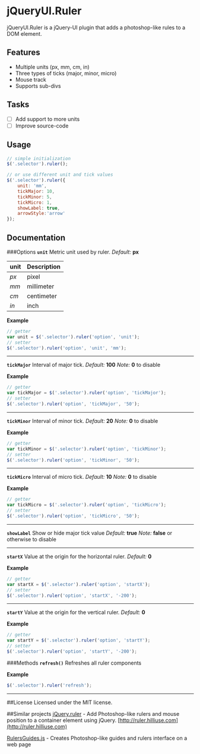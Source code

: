 jQueryUI.Ruler
============

jQueryUI.Ruler is a jQuery-UI plugin that adds a photoshop-like rules to a DOM element.

## Features
- Multiple units (px, mm, cm, in)
- Three types of ticks (major, minor, micro)
- Mouse track
- Supports sub-divs

## Tasks
- [ ] Add support to more units
- [ ] Improve source-code

## Usage
```javascript
// simple initialization
$('.selector').ruler();

// or use different unit and tick values
$('.selector').ruler({
	unit: 'mm',
	tickMajor: 10,
	tickMinor: 5,
	tickMicro: 1,
	showLabel: true,
	arrowStyle:'arrow'
});
```
## Documentation

###Options
**`unit`** Metric unit used by ruler.
_Default:_ **px**

unit    | Description
--------|------------
*px* | pixel
*mm* | millimeter
*cm* | centimeter
*in* | inch

**Example**
```javascript
// getter
var unit = $('.selector').ruler('option', 'unit');
// setter
$('.selector').ruler('option', 'unit', 'mm');
```
----------
**`tickMajor`** Interval of major tick.
_Default:_ **100**
_Note:_ **0** to disable

**Example**
```javascript
// getter
var tickMajor = $('.selector').ruler('option', 'tickMajor');
// setter
$('.selector').ruler('option', 'tickMajor', '50');
```
----------
**`tickMinor`** Interval of minor tick.
_Default:_ **20**
_Note:_ **0** to disable

**Example**
```javascript
// getter
var tickMinor = $('.selector').ruler('option', 'tickMinor');
// setter
$('.selector').ruler('option', 'tickMinor', '50');
```
----------
**`tickMicro`** Interval of micro tick.
_Default:_ **10**
_Note:_ **0** to disable

**Example**
```javascript
// getter
var tickMicro = $('.selector').ruler('option', 'tickMicro');
// setter
$('.selector').ruler('option', 'tickMicro', '50');
```
----------
**`showLabel`** Show or hide major tick value
_Default:_ **true**
_Note:_ **false** or otherwise to disable

----------
**`startX`** Value at the origin for the horizontal ruler.
_Default:_ **0**

**Example**
```javascript
// getter
var startX = $('.selector').ruler('option', 'startX');
// setter
$('.selector').ruler('option', 'startX', '-200');
```

----------
**`startY`** Value at the origin for the vertical ruler.
_Default:_ **0**

**Example**
```javascript
// getter
var startY = $('.selector').ruler('option', 'startY');
// setter
$('.selector').ruler('option', 'startY', '-200');
```

###Methods
**`refresh()`** Refreshes all ruler components

**Example**
```javascript
$('.selector').ruler('refresh');
```
----------
##License
Licensed under the MIT license.

##Similar projects
[jQuery.ruler](https://github.com/hilliuse/ruler/) - Add Photoshop-like rulers and mouse position to a container element using jQuery. [http://ruler.hilliuse.com](http://ruler.hilliuse.com)

[RulersGuides.js](https://github.com/mark-rolich/RulersGuides.js) - Creates Photoshop-like guides and rulers interface on a web page

